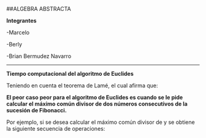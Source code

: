 ##ALGEBRA ABSTRACTA

**Integrantes**

-Marcelo

-Berly

-Brian Bermudez Navarro

------------

**Tiempo computacional del algoritmo de Euclides**

Teniendo en cuenta el teorema de Lamé, el cual afirma que:

**El peor caso peor para el algoritmo de Euclides es cuando se le pide calcular el máximo común divisor de dos números consecutivos de la sucesión de Fibonacci.**

Por ejemplo, si se desea calcular el máximo común divisor de   y   se obtiene la siguiente secuencia de operaciones:
